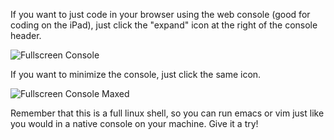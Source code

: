 If you want to just code in your browser using the web console (good for coding on the iPad), just click the "expand" icon at the right of the console header.

![Fullscreen Console](https://raw.github.com/action-io/action-assets/master/support/screenshots/ide-fullscreen.png)

If you want to minimize the console, just click the same icon.

![Fullscreen Console Maxed](https://raw.github.com/action-io/action-assets/master/support/screenshots/ide-fullscreen-max.png)

<p class="note">Remember that this is a full linux shell, so you can run emacs or vim just like you would in a native console on your machine. Give it a try!</p>